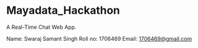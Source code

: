# Mayadata_Hackathon

A Real-Time Chat Web App.

Name: Swaraj Samant Singh
Roll no: 1706469
Email: 1706469@gmail.com
